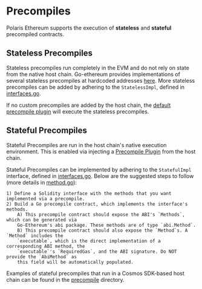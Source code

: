 # Precompiles

Polaris Ethereum supports the execution of **stateless** and **stateful** precompiled contracts. 

## Stateless Precompiles

Stateless precompiles run completely in the EVM and do not rely on state from the native host chain.
Go-ethereum provides implementations of several stateless precompiles at hardcoded addresses [here](https://github.com/berachain/go-ethereum/blob/stateful-v1.11.2/core/vm/contracts.go). More stateless
precompiles can be added by adhering to the `StatelessImpl`, defined in [interfaces.go](https://github.com/berachain/polaris/blob/main/eth/core/precompile/interfaces.go#L48).

If no custom precompiles are added by the host chain, the [default precompile plugin](https://github.com/berachain/polaris/blob/main/eth/core/precompile/default_plugin.go) will execute 
the stateless precompiles.

## Stateful Precompiles

Stateful Precompiles are run in the host chain's native execution environment. This is enabled via 
injecting a [Precompile Plugin](https://github.com/berachain/polaris/blob/main/eth/core/precompile/interfaces.go#L33) from the host chain.

Stateful Precompiles can be implemented by adhering to the `StatefulImpl` interface, defined in 
[interfaces.go](https://github.com/berachain/polaris/blob/main/eth/core/precompile/interfaces.go#L56). Below are the suggested steps to follow (more details in [method.go](https://github.com/berachain/polaris/blob/main/eth/core/precompile/method.go)):

    1) Define a Solidity interface with the methods that you want implemented via a precompile.
    2) Build a Go precompile contract, which implements the interface's methods.
        A) This precompile contract should expose the ABI's `Methods`, which can be generated via
        Go-Ethereum's abi package. These methods are of type `abi.Method`.
 	    B) This precompile contract should also expose the `Method`s. A `Method` includes the
        `executable`, which is the direct implementation of a corresponding ABI method, the
        `executable`'s `RequiredGas`, and the ABI signature. Do NOT provide the `AbiMethod` as
        this field will be automatically populated.

Examples of stateful precompiles that run in a Cosmos SDK-based host chain can be found in the
[precompile](https://github.com/berachain/polaris/tree/main/host/cosmos/precompile) directory.


